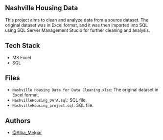 
## Nashville Housing Data

This project aims to clean and analyze data from a source dataset. The original dataset was in Excel format, and it was then imported into SQL using SQL Server Management Studio for further cleaning and analysis.




## Tech Stack

* MS Excel
* SQL
## Files

* `Nashville Housing Data for Data Cleaning.xlsx`: The original     dataset in Excel format.
* `NashvilleHousing_DATA.sql`: SQL file.
* `NashvilleHousing_project.sql`: SQL file.
## Authors

- [@Alba_Melgar](https://www.linkedin.com/in/alba-melgar/)

